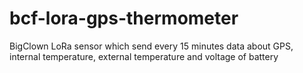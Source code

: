 # bcf-lora-gps-thermometer
BigClown LoRa sensor which send every 15 minutes data about GPS, internal temperature, external temperature and voltage of battery
